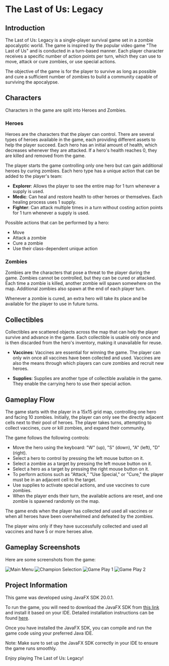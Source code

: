 # The Last of Us: Legacy

## Introduction

The Last of Us: Legacy is a single-player survival game set in a zombie apocalyptic world. The game is inspired by the popular video game "The Last of Us" and is conducted in a turn-based manner. Each player character receives a specific number of action points per turn, which they can use to move, attack or cure zombies, or use special actions.

The objective of the game is for the player to survive as long as possible and cure a sufficient number of zombies to build a community capable of surviving the apocalypse.

## Characters

Characters in the game are split into Heroes and Zombies.

### Heroes

Heroes are the characters that the player can control. There are several types of heroes available in the game, each providing different assets to help the player succeed. Each hero has an initial amount of health, which decreases whenever they are attacked. If a hero's health reaches 0, they are killed and removed from the game.

The player starts the game controlling only one hero but can gain additional heroes by curing zombies. Each hero type has a unique action that can be added to the player's team:

- **Explorer**: Allows the player to see the entire map for 1 turn whenever a supply is used.
- **Medic**: Can heal and restore health to other heroes or themselves. Each healing process uses 1 supply.
- **Fighter**: Can attack multiple times in a turn without costing action points for 1 turn whenever a supply is used.

Possible actions that can be performed by a hero:
- Move
- Attack a zombie
- Cure a zombie
- Use their class-dependent unique action

### Zombies

Zombies are the characters that pose a threat to the player during the game. Zombies cannot be controlled, but they can be cured or attacked. Each time a zombie is killed, another zombie will spawn somewhere on the map. Additional zombies also spawn at the end of each player turn.

Whenever a zombie is cured, an extra hero will take its place and be available for the player to use in future turns.

## Collectibles

Collectibles are scattered objects across the map that can help the player survive and advance in the game. Each collectible is usable only once and is then discarded from the hero's inventory, making it unavailable for reuse.

- **Vaccines**: Vaccines are essential for winning the game. The player can only win once all vaccines have been collected and used. Vaccines are also the means through which players can cure zombies and recruit new heroes.

- **Supplies**: Supplies are another type of collectible available in the game. They enable the carrying hero to use their special action.

## Gameplay Flow

The game starts with the player in a 15x15 grid map, controlling one hero and facing 10 zombies. Initially, the player can only see the directly adjacent cells next to their pool of heroes. The player takes turns, attempting to collect vaccines, cure or kill zombies, and expand their community.

The game follows the following controls:

- Move the hero using the keyboard: "W" (up), "S" (down), "A" (left), "D" (right).
- Select a hero to control by pressing the left mouse button on it.
- Select a zombie as a target by pressing the left mouse button on it.
- Select a hero as a target by pressing the right mouse button on it.
- To perform actions such as "Attack," "Use Special," or "Cure," the player must be in an adjacent cell to the target.
- Use supplies to activate special actions, and use vaccines to cure zombies.
- When the player ends their turn, the available actions are reset, and one zombie is spawned randomly on the map.

The game ends when the player has collected and used all vaccines or when all heroes have been overwhelmed and defeated by the zombies.

The player wins only if they have successfully collected and used all vaccines and have 5 or more heroes alive.

## Gameplay Screenshots

Here are some screenshots from the game:

![Main Menu](screenshots/MainMenu.png)
![Champion Selection](screenshots/ChampionSelection.png)
![Game Play 1](screenshots/GamePlay1.png)
![Game Play 2](screenshots/GamePlay2.png)

## Project Information

This game was developed using JavaFX SDK 20.0.1.

To run the game, you will need to download the JavaFX SDK from [this link](https://gluonhq.com/products/javafx/) and install it based on your IDE. Detailed installation instructions can be found [here](https://openjfx.io/openjfx-docs/).

Once you have installed the JavaFX SDK, you can compile and run the game code using your preferred Java IDE.

Note: Make sure to set up the JavaFX SDK correctly in your IDE to ensure the game runs smoothly.

Enjoy playing The Last of Us: Legacy!
